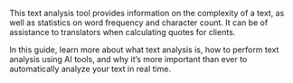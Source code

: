 
This text analysis tool provides information on the complexity of a text, as well as statistics on word frequency and character count. It can be of assistance to translators when calculating quotes for clients.


In this guide, learn more about what text analysis is, how to perform text analysis using AI tools, and why it’s more important than ever to automatically analyze your text in real time.
